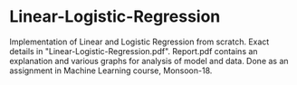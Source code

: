 # Linear-Logistic-Regression
Implementation of Linear and Logistic Regression from scratch. Exact details in "Linear-Logistic-Regression.pdf".  Report.pdf contains an explanation and various graphs for analysis of model and data.
Done as an assignment in Machine Learning course, Monsoon-18.
